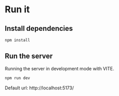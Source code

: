 # Run it

## Install dependencies
```bash
npm install
```

## Run the server

Running the server in development mode with VITE.

```bash
npm run dev
```

Default url: http://localhost:5173/